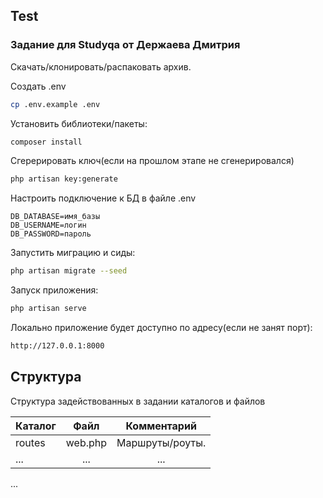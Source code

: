 ## Test
### Задание для Studyqa от Держаева Дмитрия

Скачать/клонировать/распаковать архив.

Создать .env

```sh
cp .env.example .env
```

Установить библиотеки/пакеты:

```sh
composer install
```

Сгерерировать ключ(если на прошлом этапе не сгенерировался)

```sh
php artisan key:generate
```

Настроить подключение к БД в файле .env

```
DB_DATABASE=имя_базы
DB_USERNAME=логин
DB_PASSWORD=пароль
```

Запустить миграцию и сиды:

```sh
php artisan migrate --seed
```

Запуск приложения:

```sh
php artisan serve
```

Локально приложение будет доступно по адресу(если не занят порт):

```sh
http://127.0.0.1:8000
```

## Структура

Структура задействованных в задании каталогов и файлов

Каталог | Файл | Комментарий
:--- | :---: | :---:
routes | web.php | Маршруты/роуты.
... | ... | ...
...

